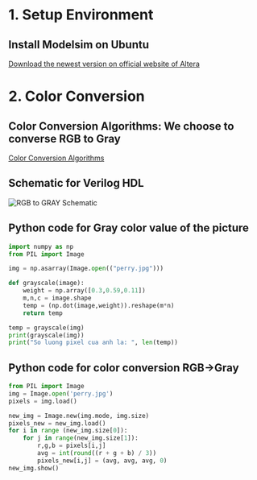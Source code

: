 # 1. Setup Environment
## Install Modelsim on Ubuntu
[Download the newest version on official website of Altera](https://fpgasoftware.intel.com/?edition=pro&platform=linux&product=modelsim_ae#tabs-2)
# 2. Color Conversion
## Color Conversion Algorithms: We choose to converse RGB to Gray
[Color Conversion Algorithms](https://docs.opencv.org/3.4/de/d25/imgproc_color_conversions.html)
## Schematic for Verilog HDL
![RGB to GRAY Schematic](https://user-images.githubusercontent.com/79905379/111170254-50cc6480-85d6-11eb-936a-c5eaa095cda9.png)
## Python code for Gray color value of the picture
```python
import numpy as np
from PIL import Image

img = np.asarray(Image.open(("perry.jpg")))

def grayscale(image):
    weight = np.array([0.3,0.59,0.11])
    m,n,c = image.shape
    temp = (np.dot(image,weight)).reshape(m*n)
    return temp

temp = grayscale(img)
print(grayscale(img))
print("So luong pixel cua anh la: ", len(temp))
```
## Python code for color conversion RGB->Gray
```python
from PIL import Image
img = Image.open('perry.jpg')
pixels = img.load()

new_img = Image.new(img.mode, img.size)
pixels_new = new_img.load()
for i in range (new_img.size[0]):
    for j in range(new_img.size[1]):
        r,g,b = pixels[i,j]
        avg = int(round((r + g + b) / 3))
        pixels_new[i,j] = (avg, avg, avg, 0)
new_img.show()
```
